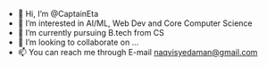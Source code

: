 - 👋 Hi, I’m @CaptainEta
- 👀 I’m interested in AI/ML, Web Dev and Core Computer Science
- 🌱 I’m currently pursuing B.tech from CS
- 💞️ I’m looking to collaborate on ...
- 📫 You can reach me through E-mail naqvisyedaman@gmail.com
<!---
CaptainEta/CaptainEta is a ✨ special ✨ repository because its `README.md` (this file) appears on your GitHub profile.
You can click the Preview link to take a look at your changes.
--->
